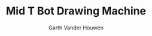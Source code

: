 ---
layout: post
published: false
title: Mid T Bot Drawing Machine
categories: [esp32, microcontroller]
year: 2019
month: 9
day: 12
summary: Wireless drawing machine.
author: Garth Vander Houwen
---